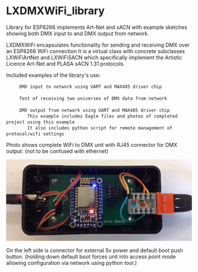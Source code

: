 # LXDMXWiFi_library
Library for ESP8266 implements Art-Net and sACN with example sketches showing both DMX input to and DMX output from network.

LXDMXWiFi encapsulates functionality for sending and receiving DMX over an ESP8266 WiFi connection
   It is a virtual class with concrete subclasses LXWiFiArtNet and LXWiFiSACN which specifically
   implement the Artistic Licence Art-Net and PLASA sACN 1.31 protocols.
   
          
Included examples of the library's use:

         DMX input to network using UART and MAX485 driver chip

         Test of receiving two universes of DMX data from network

         DMX output from network using UART and MAX485 driver chip
            This example includes Eagle files and photos of completed project using this example
            It also includes python script for remote management of protocol/wifi settings
            
Photo shows complete WiFi to DMX unit with RJ45 connector for DMX output: (not to be confused with ethernet)
            
![Photo](esp-dmx.jpg)
            
On the left side is connector for external 5v power and default boot push button.  (holding down default boot forces unit into access point mode allowing configuration via network using python tool.)
